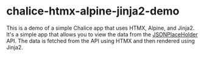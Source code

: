 # chalice-htmx-alpine-jinja2-demo

This is a demo of a simple Chalice app that uses HTMX, Alpine, and Jinja2. It's a simple app that allows you
            to
            view the data from the [JSONPlaceHolder](https://jsonplaceholder.typicode.com) API</a>. The data is
            fetched
            from the API using HTMX and then rendered using Jinja2.